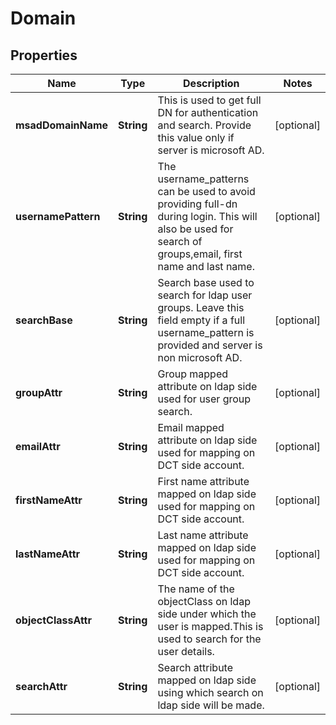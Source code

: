 

# Domain


## Properties

| Name | Type | Description | Notes |
|------------ | ------------- | ------------- | -------------|
|**msadDomainName** | **String** | This is used to get full DN for authentication and search. Provide this value only if server is microsoft AD. |  [optional] |
|**usernamePattern** | **String** | The username_patterns can be used to avoid providing full-dn during login. This will also be used for search of groups,email, first name and last name. |  [optional] |
|**searchBase** | **String** | Search base used to search for ldap user groups. Leave this field empty if a full username_pattern is provided and server is non microsoft AD. |  [optional] |
|**groupAttr** | **String** | Group mapped attribute on ldap side used for user group search. |  [optional] |
|**emailAttr** | **String** | Email mapped attribute on ldap side used for mapping on DCT side account. |  [optional] |
|**firstNameAttr** | **String** | First name attribute mapped on ldap side used for mapping on DCT side account. |  [optional] |
|**lastNameAttr** | **String** | Last name attribute mapped on ldap side used for mapping on DCT side account. |  [optional] |
|**objectClassAttr** | **String** | The name of the objectClass on ldap side under which the user is mapped.This is used to search for the user details. |  [optional] |
|**searchAttr** | **String** | Search attribute mapped on ldap side using which search on ldap side will be made. |  [optional] |



